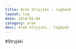 ```yaml
---
title: Arek Stryjski - logbook
layout: log
date: 2014-02-04
category: arek
desc: Arek Stryjski - logbook
---
```


#Stryjski